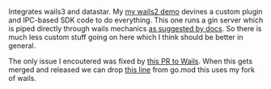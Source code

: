 Integrates wails3 and datastar. My [my wails2 demo](https://github.com/justinmoon/wails2-datastar) devines a custom plugin and IPC-based SDK code to do everything. This one runs a gin server which is piped directly through wails mechanics [as suggested by docs](https://v3alpha.wails.io/guides/gin-services/). So there is much less custom stuff going on here which I think should be better in general.

The only issue I encoutered was fixed by [this PR to Wails](https://github.com/wailsapp/wails/pull/42450). When this gets merged and released we can drop [this line](https://github.com/justinmoon/wails3-datastar/blob/650a5164e1899dc3a153a7d73bfc03aabc6cfc35/go.mod#L82) from go.mod this uses my fork of wails.
